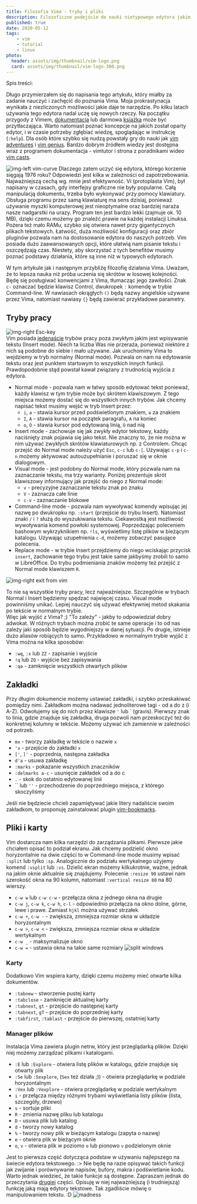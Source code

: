 ```yaml
---
title: Filozofia Vima - tryby i pliki
description: Filozoficzne podejście do nauki nietypowego edytora jakim jest vim. 
published: true
date: 2020-05-12
tags:
    - vim
    - tutorial
    - linux
photo: 
  header: assets/img/thumbnail/vim-logo.png
  card: assets/img/thumbnail/vim-logo-300.png
---
```


<div id="toc" >
  <div>Spis treści:</div>
</div>

Długo przymierzałem się do napisania tego artykułu, który miałby za zadanie nauczyć i zachęcić do poznania Vima. Moja prokrastynacja wynikała z niezliczonych możliwości jakie daje te narzędzie. Po kilku latach używania tego edytora nadal uczę się nowych rzeczy. Na początku przygody z Vimem, [dokumentacja](https://www.vim.org/docs.php) lub darmowa [książka](ftp://ftp.vim.org/pub/vim/doc/book/vimbook-OPL.pdf) może być przytłaczająca. Warto natomiast poznać koncepcje na jakich został oparty edytor, i w czasie potrzeby zgłębiać wiedzę, spoglądając w instrukcję (`:help`). Dla osób które szybko się nudzą powstały gry do nauki jak [vim adventures](https://vim-adventures.com/) i [vim genius](http://www.vimgenius.com/). Bardzo dobrym źródłem wiedzy jest dostępna wraz z programem dokumentacja - vimtutor i strona z poradnikami wideo [vim casts](http://vimcasts.org/).  

![img-left vim-curve](assets/img/posts/vim/vim-learning-curve.png)
Dlaczego zatem uczyć się edytora, którego korzenie sięgają 1976 roku? Odpowiedzi jest kilka w zależności od zapotrzebowania. Najważniejszą cechą wg. mnie jest efektywność. Vi (protoplasta Vim), był napisany w czasach, gdy interfejsy graficzne nie były popularne. Całą manipulacją dokumentu, trzeba było wykonywać przy pomocy klawiatury. Obsługa programu przez samą klawiaturę ma sens dzisiaj, ponieważ używanie myszki komputerowej jest nieoptymalne oraz bardziej naraża nasze nadgarstki na urazy. Program ten jest bardzo lekki (zajmuje ok. 10 MB), dzięki czemu możemy go znaleźć prawie na każdej instalacji Linuksa. Pożera też mało RAMu, szybko się otwiera nawet przy gigantycznych plikach tekstowych. Łatwość, duża możliwość konfiguracji oraz zbiór pluginów pozwala nam na dostosowanie edytora do naszych potrzeb. Vim posiada dużo zaawansowanych opcji, które ułatwią nam pisanie tekstu i oszczędzają czas. Niestety, aby skorzystać z tych benefitów musimy poznać podstawy działania, które są inne niż w typowych edytorach. 

W tym artykule jak i następnym przybliżę filozofię działania Vima. Uważam, że to lepsza nauka niż próba uczenia się skrótów w losowej kolejności. 
Będę się posługiwać konwencjami z Vima, tłumacząc jego zawiłości. Znak `c-` oznaczać będzie klawisz Control, dwukropek `:` komendę w trybie Command-line. W nawiasach okrągłych `()` będą nazwy angielskie używane przez Vima, natomiast nawiasy `{}` będą zawierać przykładowe parametry.

## Tryby pracy
![img-right Esc-key](assets/img/posts/vim/vim-esc.jpg)  
Vim posiada [jedenaście](http://vimdoc.sourceforge.net/htmldoc/intro.html#vim-modes-intro) trybów pracy poza zwykłym jakim jest wpisywanie tekstu (Insert mode). Niech ta liczba Was nie przeraża, ponieważ niektóre z nich są podobne do siebie i mało używane. Jak uruchomimy Vima to wejdziemy w tryb normalny (Normal mode). Pozwala on nam na edytowanie tekstu oraz jest punktem startowym to wszystkich innych funkcji. Prawdopodobnie stąd powstał kawał związany z trudnością wyjścia z edytora.

- Normal mode - pozwala nam w łatwy sposób edytować tekst ponieważ, każdy klawisz w tym trybie może być skrótem klawiszowym. Z tego miejsca możemy dostać się do wszystkich innych trybów. Jak chcemy napisać tekst musimy wejść w tryb Insert przez:
	- `i`, `a` - stawia kursor przed podświetlonym znakiem, `a` za znakiem
	- `I`, `A` - stawia kursor na początek paragrafu, `A` na koniec
	- `o`, `O` - stawia kursor pod edytowaną linią, `O` nad nią
- Insert mode - zachowuje się jak zwykły edytor tekstowy, każdy naciśnięty znak pojawia się jako tekst. Nie znaczny to, że nie można w nim używać zwykłych skrótów klawiaturowych np. z Controlem. Chcąc przejść do Normal mode należy użyć `Esc`, `c-c` lub `c-[`. Używając `c-p` i `c-n` możemy aktywować autouzupełnianie i poruszać się w oknie dialogowym. 
- Visual mode - jest podobny do Normal mode, który pozwala nam na zaznaczanie tekstu, ma trzy warianty. Poniżej prezentuje skrót klawiszowy informujący jak przejść do niego z Normal mode:
	- `v` - precyzyjne zaznaczanie tekstu znak po znaku
	- `V` - zaznacza całe linie
	- `c-v` - zaznaczanie blokowe 
- Command-line mode - pozwala nam wywoływać komendy wpisując jej nazwę po dwukropku np. `:start` (przejście do trybu Insert). Natomiast znaki `/` i `?` służą do wyszukiwania tekstu. Ciekawostką jest możliwość wywoływania komend powłoki systemowej. Poprzedzając poleceniem bashowym wykrzyknikiem np. `!ls`, wyświetlimy listę plików w bieżącym katalogu. Używając uzupełnienia `c-d`, możemy zobaczyć pasujące polecenia.
- Replace mode - w trybie Insert przejdziemy do niego wciskając przycisk `insert`, zachowanie tego trybu jest takie same jakbyśmy zrobili to samo w LibreOffice. Do trybu podmieniania znaków możemy też przejść z Normal mode klawiszem `R`.

![img-right exit from vim](assets/img/posts/vim/kiedy-prbujesz-wyj-z-vim.jpg)  

To nie są wszystkie tryby pracy, lecz najważniejsze. Szczególnie w trybach Normal i Insert będziemy spędzać najwięcej czasu. Visual mode powinniśmy unikać. Lepiej nauczyć się używać efektywniej metod skakania po tekście w normalnym trybie.   
Więc jak wyjść z Vima? ;) "To zależy" - jakby to odpowiedział dobry adwokat. W różnych trybach można zrobić te same operacje i to od nas zależy jaki sposób będzie wygodniejszy w danej sytuacji. Po drugie, istnieje dużo aliasów robiących to samo. Przykładowo w normalnym trybie wyjść z Vima można na kilka sposobów:

- `:wq`, `:x` lub `ZZ` - zapisanie i wyjście
- `!q` lub `ZQ` - wyjście bez zapisywania
- `:qa` - zamknięcie wszystkich otwartych plików

## Zakładki
Przy długim dokumencie możemy ustawiać zakładki, i szybko przeskakiwać pomiędzy nimi. Zakładkom można nadawać jednoliterowe tagi - od a do z (i A-Z). Odwołujemy się do nich przez klawisze `'` lub \` (gravis).
Pierwszy znak to linia, gdzie znajduje się zakładka, druga pozwoli nam przeskoczyć też do konkretnej kolumny w tekście. Możemy używać ich zamiennie w zależności od potrzeb.

- `mx` - tworzy zakładkę w tekście o nazwie `x` 
- `'x` - przejście do zakładki `x` 
- `['`, `]'` - poprzednia, następna zakładka  
- `d'a` - usuwa zakładkę 
- `:marks` - pokazanie wszystkich znaczników
- `:delmarks a-c` - usunięcie zakładek od a do c  
- `.` - skok do ostatnio edytowanej linii  
- \`\` lub `''` - przechodzenie do poprzedniego miejsca, z którego skoczyliśmy

Jeśli nie będziecie chcieli zapamiętywać jakie litery nadaliście swoim zakładkom, to proponuję zainstalować plugin [vim-bookmarks](http://blog.mattes-groeger.de/vim-bookmarks/). 

## Pliki i karty
Vim dostarcza nam kilka narzędzi do zarządzania plikami. Pierwsze jakie chciałem opisać to podział ekranu. Jak chcemy podzielić okno horyzontalnie na dwie części to w Command-line mode musimy wpisać `:split` lub tylko `:sp`. Analogicznie do podziału wertykalnego użyjemy komend `:vsplit` lub `:vs`. Dzielić ekran możemy kilkukrotnie, ważne, jednak na jakim oknie aktualnie się znajdujemy. Polecenie `:resize 90` ustawi nam szerokość okna na 90 kolumn, natomiast `:vertical resize 80` na 80 wierszy. 

- `c-w w` lub `c-w c-w` - przełącza okna z jednego okna na drugie
- `c-w j`, `c-w k`, `c-w h`, `c-l` - odpowiednio przełącza na okno dolne, górne, lewe i prawe. Zamiast `hjkl` można używać strzałek
- `c-w +`, `c-w -` - zwiększa, zmniejsza rozmiar okna w układzie horyzontalnym
- `c-w >`, `c-w <` - zwiększa, zmniejsza rozmiar okna w układzie wertykalnym
- `c-w _` - maksymalizuje okno
- `c-w =` - ustawia okna na takie same rozmiary
![split windows](assets/img/posts/vim/split-vim.png "vim split")  

### Karty 
Dodatkowo Vim wspiera karty, dzięki czemu możemy mieć otwarte kilka dokumentów. 

- `:tabnew` - stworzenie pustej karty
- `:tabclose` - zamknięcie aktualnej karty
- `:tabnext`, `gt` - przejście do następnej karty
- `:tabnext`, `gT` - przejście do poprzedniej karty
- `:tabfirst`, `:tablast` - przejście do pierwszej, ostatniej karty

### Manager plików
Instalacja Vima zawiera plugin netrw, który jest przeglądarką plików. Dzięki niej możemy zarządzać plikami i katalogami. 

- `:E` lub `:Explore` - otwiera listę plików w katalogu, gdzie znajduje się otwarty plik
- `:Se` lub `:Sexplore`, (`Sex` też działa ;)) - otwiera przeglądarkę w podziale horyzontalnym
- `:Vex` lub `:Vexplore` - otwiera przeglądarkę w podziale wertykalnym
- `i` -	przełącza między różnymi trybami wyświetlania listy plików (lista, szczegóły, drzewo)  
- `s` -	sortuje pliki
- `R` - zmienia nazwę pliku lub katalogu
- `D` -	usuwa plik lub katalog
- `d` -	tworzy nowy katalog  
- `%` -	tworzy nowy plik w bieżącym katalogu (zapyta o nazwę)  
- `e` -	otwiera plik w bieżącym oknie  
- `o`, `v` - otwiera plik w poziomo `o` lub pionowo `v` podzielonym oknie  

Jest to pierwsza część dotycząca podstaw w używaniu najlepszego na świecie edytora tekstowego. :> Nie będę na razie opisywać takich funkcji jak zwijanie i porównywanie napisów, bufory, makra i podświetlanie kodu. Warto jednak wiedzieć, że takie funkcje są dostępne. Zapraszam jednak do przeczytania [drugiej](blog/filozofia-vima-edycja) części. Opisuję w niej najważniejszą (i trudniejszą) funkcję jaką mają edytory tekstowe. Tak zgadliście mówię o manipulowaniem tekstu. :D
![madness](assets/img/posts/vim/this-is-vim.jpg)  
  
